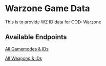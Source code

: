 # Warzone Game Data

This is to provide WZ ID data for COD: Warzone

## Available Endpoints

[All Gamemodes & IDs](https://engineer152.github.io/wz-data/game-modes.json)

[All Weapons & IDs](https://engineer152.github.io/wz-data/gun-ids.json)
